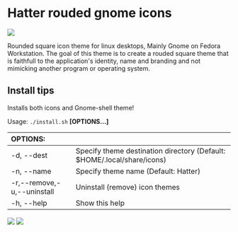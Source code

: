  Hatter rouded gnome icons
======
<img src="https://github.com/Mibea/Hatter/blob/main/Hatter-overview.png" align="center" />

Rounded square icon theme for linux desktops, Mainly Gnome on Fedora Workstation.
The goal of this theme is to create a rouded square theme that is faithfull to the application's identity, name and branding and not mimicking another program or operating system.

## Install tips

Installs both icons and Gnome-shell theme!

Usage:  `./install.sh`  **[OPTIONS...]**

|  OPTIONS:           | |
|:--------------------|:-------------|
|-d, --dest           | Specify theme destination directory (Default: $HOME/.local/share/icons)|
|-n, --name           | Specify theme name (Default: Hatter)|
|-r,--remove,-u,--uninstall | Uninstall (remove) icon themes|
|-h, --help           | Show this help|

<img src="https://github.com/Mibea/Hatter/blob/main/Folders.png" align="center" />
<img src="https://github.com/Mibea/Hatter/blob/main/devices.png" align="center" />




